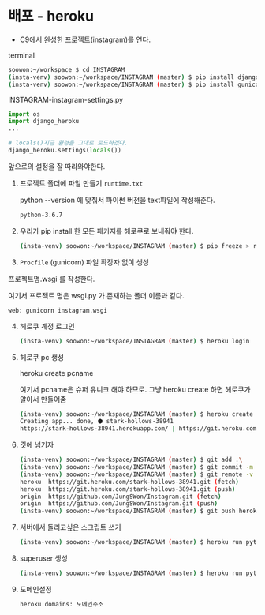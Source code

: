 #   배포 - heroku

- C9에서 완성한 프로젝트(instagram)를 연다. 

  

terminal

```bash
soowon:~/workspace $ cd INSTAGRAM
(insta-venv) soowon:~/workspace/INSTAGRAM (master) $ pip install django-heroku
(insta-venv) soowon:~/workspace/INSTAGRAM (master) $ pip install gunicorn
```

INSTAGRAM-instagram-settings.py

``` python
import os
import django_heroku
...

# locals()지금 환경을 그대로 로드하겠다. 
django_heroku.settings(locals())
```



앞으로의 설정을 잘 따라와야한다. 

1. 프로젝트 폴더에 파일 만들기  `runtime.txt` 

   python --version 에 맞춰서 파이썬 버전을 text파일에 작성해준다. 

   ``` txt
   python-3.6.7
   ```

2. 우리가 pip install 한 모든 패키지를 헤로쿠로 보내줘야 한다.

   ``` bash
   (insta-venv) soowon:~/workspace/INSTAGRAM (master) $ pip freeze > requirements.txt
   ```

3.  `Procfile`  (gunicorn) 파일 확장자 없이 생성

   프로젝트명.wsgi 를 작성한다.  

   여기서 프로젝트 명은 wsgi.py 가 존재하는 폴더 이름과 같다.

   ```
   web: gunicorn instagram.wsgi
   ```

4. 헤로쿠 계정 로그인

   ``` bash
   (insta-venv) soowon:~/workspace/INSTAGRAM (master) $ heroku login
   ```

5. 헤로쿠 pc 생성

   heroku create pcname  

   여기서 pcname은 슈퍼 유니크 해야 하므로. 그냥  heroku create 하면 헤로쿠가 알아서 만들어줌

   ``` bash
   (insta-venv) soowon:~/workspace/INSTAGRAM (master) $ heroku create
   Creating app... done, ⬢ stark-hollows-38941
   https://stark-hollows-38941.herokuapp.com/ | https://git.heroku.com/stark-hollows-38941.git
   ```

6. 깃에 넘기자

   ``` bash
   (insta-venv) soowon:~/workspace/INSTAGRAM (master) $ git add .\ 
   (insta-venv) soowon:~/workspace/INSTAGRAM (master) $ git commit -m 'heroku 배포 준비'
   (insta-venv) soowon:~/workspace/INSTAGRAM (master) $ git remote -v 
   heroku  https://git.heroku.com/stark-hollows-38941.git (fetch)
   heroku  https://git.heroku.com/stark-hollows-38941.git (push)
   origin  https://github.com/JungSWon/Instagram.git (fetch)
   origin  https://github.com/JungSWon/Instagram.git (push)
   (insta-venv) soowon:~/workspace/INSTAGRAM (master) $ git push heroku master 
   ```

7. 서버에서 돌리고싶은 스크립트 쓰기

   ```bash
   (insta-venv) soowon:~/workspace/INSTAGRAM (master) $ heroku run python manage.py migrate
   ```

8. superuser 생성 

   ``` bash
   (insta-venv) soowon:~/workspace/INSTAGRAM (master) $ heroku run python manage.py createsuperuser
   ```

9. 도메인설정

   ``` bash
   heroku domains: 도메인주소
   ```

   